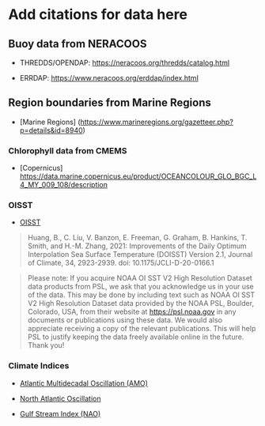 # Add citations for data here

## Buoy data from NERACOOS

 + THREDDS/OPENDAP: https://neracoos.org/thredds/catalog.html

 + ERRDAP: https://www.neracoos.org/erddap/index.html
 
## Region boundaries from Marine Regions
 
  + [Marine Regions] (https://www.marineregions.org/gazetteer.php?p=details&id=8940)

### Chlorophyll data from CMEMS

+ [Copernicus] https://data.marine.copernicus.eu/product/OCEANCOLOUR_GLO_BGC_L4_MY_009_108/description

### OISST

 + [OISST](https://psl.noaa.gov/data/gridded/data.noaa.oisst.v2.highres.html)
 
>    Huang, B., C. Liu, V. Banzon, E. Freeman, G. Graham, B. Hankins, T. Smith, and H.-M. Zhang, 2021: Improvements of the Daily Optimum Interpolation Sea Surface Temperature (DOISST) Version 2.1, Journal of Climate, 34, 2923-2939. doi: 10.1175/JCLI-D-20-0166.1

>    Please note: If you acquire NOAA OI SST V2 High Resolution Dataset data products from PSL, we ask that you acknowledge us in your use of the data. This may be done by including text such as NOAA OI SST V2 High Resolution Dataset data provided by the NOAA PSL, Boulder, Colorado, USA, from their website at https://psl.noaa.gov in any documents or publications using these data. We would also appreciate receiving a copy of the relevant publications. This will help PSL to justify keeping the data freely available online in the future. Thank you! 
    

### Climate Indices

  + [Atlantic Multidecadal Oscillation (AMO)](https://psl.noaa.gov/data/correlation/amon.us.long.data)
  
  + [North Atlantic Oscillation](https://psl.noaa.gov/data/correlation/nao.data)
  
  + [Gulf Stream Index (NAO)](https://noaa-edab.github.io/tech-doc/gulf-stream-index.html)
